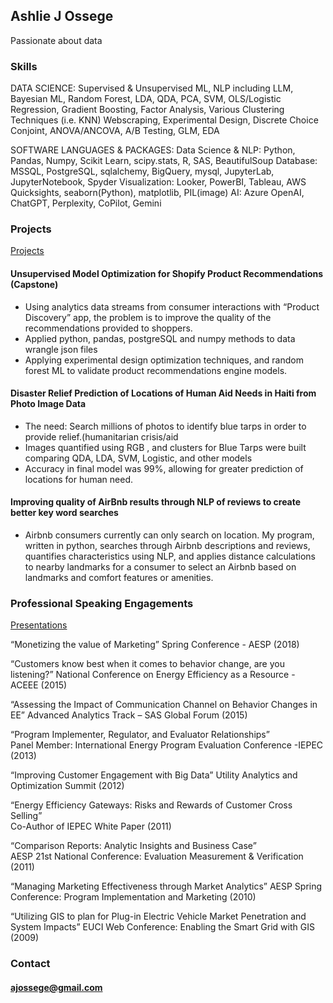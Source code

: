 ## Ashlie J Ossege

Passionate about data
### Skills

DATA SCIENCE: Supervised & Unsupervised ML, NLP including LLM, Bayesian ML, Random Forest, LDA, QDA, PCA, SVM, OLS/Logistic Regression, Gradient Boosting, Factor Analysis, Various Clustering Techniques (i.e. KNN) Webscraping, Experimental Design, Discrete Choice Conjoint, ANOVA/ANCOVA, A/B Testing, GLM, EDA

SOFTWARE LANGUAGES & PACKAGES: 
Data Science & NLP: Python, Pandas, Numpy, Scikit Learn, scipy.stats, R, SAS, BeautifulSoup
Database: MSSQL, PostgreSQL, sqlalchemy, BigQuery, mysql, JupyterLab, JupyterNotebook, Spyder
Visualization: Looker, PowerBI, Tableau, AWS Quicksights, seaborn(Python), matplotlib, PIL(image)
AI: Azure OpenAI, ChatGPT, Perplexity, CoPilot, Gemini



### Projects
[Projects](ajossege.github.io/projects)

####	Unsupervised Model Optimization for Shopify Product Recommendations (Capstone)
* 	Using analytics data streams from consumer interactions with “Product Discovery” app, the problem is to improve the quality of the recommendations provided to shoppers.
* 	Applied python, pandas, postgreSQL and numpy methods to data wrangle json files
* 	Applying experimental design optimization techniques, and random forest ML to validate product recommendations engine models.

####	Disaster Relief Prediction of Locations of Human Aid Needs in Haiti from Photo Image Data 
* 	The need: Search millions of photos to identify blue tarps in order to provide relief.(humanitarian crisis/aid
* 	Images quantified using RGB , and clusters for Blue Tarps were built comparing QDA, LDA, SVM, Logistic, and other models
* 	Accuracy in final model was 99%, allowing for greater prediction of locations for human need.


####	Improving quality of AirBnb results through NLP of reviews to create better key word searches
*	Airbnb consumers currently can only search on location.  My program, written in python, searches through Airbnb descriptions and reviews, quantifies characteristics using NLP, and applies distance calculations to nearby landmarks for a consumer to select an Airbnb based on landmarks and comfort features or amenities.



### Professional Speaking Engagements

[Presentations](ajossege.github.io/presentations)

“Monetizing the value of Marketing” 
Spring Conference - AESP (2018)

“Customers know best when it comes to behavior change, are you listening?” 
National Conference on Energy Efficiency as a Resource - ACEEE (2015)

“Assessing the Impact of Communication Channel on Behavior Changes in EE” 
Advanced Analytics Track – SAS Global Forum (2015)

“Program Implementer, Regulator, and Evaluator Relationships”  
Panel Member: International Energy Program Evaluation Conference -IEPEC (2013)

“Improving Customer Engagement with Big Data”
Utility Analytics and Optimization Summit (2012)

“Energy Efficiency Gateways: Risks and Rewards of Customer Cross Selling”  
Co-Author of IEPEC White Paper (2011)

“Comparison Reports: Analytic Insights and Business Case”  
AESP 21st National Conference: Evaluation Measurement & Verification (2011)

“Managing Marketing Effectiveness through Market Analytics”
AESP Spring Conference: Program Implementation and Marketing (2010)

“Utilizing GIS to plan for Plug-in Electric Vehicle Market Penetration and System 
Impacts” EUCI Web Conference: Enabling the Smart Grid with GIS (2009)



### Contact

#### ajossege@gmail.com

